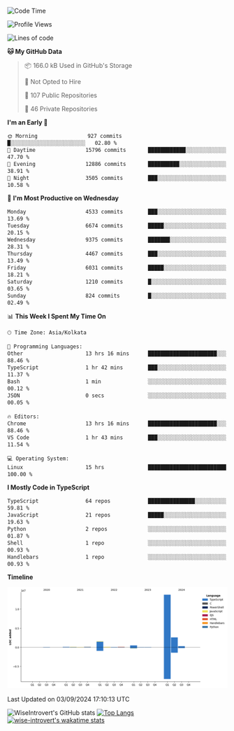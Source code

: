 <!--START_SECTION:waka-->
![Code Time](http://img.shields.io/badge/Code%20Time-1%2C564%20hrs%2012%20mins-blue)

![Profile Views](http://img.shields.io/badge/Profile%20Views-0-blue)

![Lines of code](https://img.shields.io/badge/From%20Hello%20World%20I%27ve%20Written-19.4%20million%20lines%20of%20code-blue)

**🐱 My GitHub Data** 

> 📦 166.0 kB Used in GitHub's Storage 
 > 
> 🚫 Not Opted to Hire
 > 
> 📜 107 Public Repositories 
 > 
> 🔑 46 Private Repositories 
 > 
**I'm an Early 🐤** 

```text
🌞 Morning                927 commits         █░░░░░░░░░░░░░░░░░░░░░░░░   02.80 % 
🌆 Daytime                15796 commits       ████████████░░░░░░░░░░░░░   47.70 % 
🌃 Evening                12886 commits       ██████████░░░░░░░░░░░░░░░   38.91 % 
🌙 Night                  3505 commits        ███░░░░░░░░░░░░░░░░░░░░░░   10.58 % 
```
📅 **I'm Most Productive on Wednesday** 

```text
Monday                   4533 commits        ███░░░░░░░░░░░░░░░░░░░░░░   13.69 % 
Tuesday                  6674 commits        █████░░░░░░░░░░░░░░░░░░░░   20.15 % 
Wednesday                9375 commits        ███████░░░░░░░░░░░░░░░░░░   28.31 % 
Thursday                 4467 commits        ███░░░░░░░░░░░░░░░░░░░░░░   13.49 % 
Friday                   6031 commits        █████░░░░░░░░░░░░░░░░░░░░   18.21 % 
Saturday                 1210 commits        █░░░░░░░░░░░░░░░░░░░░░░░░   03.65 % 
Sunday                   824 commits         █░░░░░░░░░░░░░░░░░░░░░░░░   02.49 % 
```


📊 **This Week I Spent My Time On** 

```text
🕑︎ Time Zone: Asia/Kolkata

💬 Programming Languages: 
Other                    13 hrs 16 mins      ██████████████████████░░░   88.46 % 
TypeScript               1 hr 42 mins        ███░░░░░░░░░░░░░░░░░░░░░░   11.37 % 
Bash                     1 min               ░░░░░░░░░░░░░░░░░░░░░░░░░   00.12 % 
JSON                     0 secs              ░░░░░░░░░░░░░░░░░░░░░░░░░   00.05 % 

🔥 Editors: 
Chrome                   13 hrs 16 mins      ██████████████████████░░░   88.46 % 
VS Code                  1 hr 43 mins        ███░░░░░░░░░░░░░░░░░░░░░░   11.54 % 

💻 Operating System: 
Linux                    15 hrs              █████████████████████████   100.00 % 
```

**I Mostly Code in TypeScript** 

```text
TypeScript               64 repos            ███████████████░░░░░░░░░░   59.81 % 
JavaScript               21 repos            █████░░░░░░░░░░░░░░░░░░░░   19.63 % 
Python                   2 repos             ░░░░░░░░░░░░░░░░░░░░░░░░░   01.87 % 
Shell                    1 repo              ░░░░░░░░░░░░░░░░░░░░░░░░░   00.93 % 
Handlebars               1 repo              ░░░░░░░░░░░░░░░░░░░░░░░░░   00.93 % 
```



**Timeline**

![Lines of Code chart](https://raw.githubusercontent.com/wise-introvert/wise-introvert/master/assets/bar_graph.png)


 Last Updated on 03/09/2024 17:10:13 UTC
<!--END_SECTION:waka-->

![WiseIntrovert's GitHub stats](https://github-readme-stats.vercel.app/api?username=wise-introvert&count_private=true&show_icons=true)
[![Top Langs](https://github-readme-stats.vercel.app/api/top-langs/?username=wise-introvert&langs_count=10)](https://github.com/anuraghazra/github-readme-stats)
[![wise-introvert's wakatime stats](https://github-readme-stats.vercel.app/api/wakatime?username=wiseintrovert)](https://github.com/anuraghazra/github-readme-stats)
